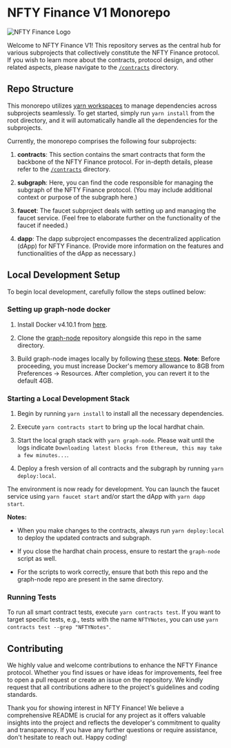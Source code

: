 # NFTY Finance V1 Monorepo

![NFTY Finance Logo](https://example.com/nfty-finance-logo.png)

Welcome to NFTY Finance V1! This repository serves as the central hub for various subprojects that collectively constitute the NFTY Finance protocol. If you wish to learn more about the contracts, protocol design, and other related aspects, please navigate to the [`/contracts`](contracts/docs/README.md) directory.

## Repo Structure

This monorepo utilizes [yarn workspaces](https://classic.yarnpkg.com/lang/en/docs/workspaces/) to manage dependencies across subprojects seamlessly. To get started, simply run `yarn install` from the root directory, and it will automatically handle all the dependencies for the subprojects.

Currently, the monorepo comprises the following four subprojects:

1. **contracts**: This section contains the smart contracts that form the backbone of the NFTY Finance protocol. For in-depth details, please refer to the [`/contracts`](contracts/docs/README.md) directory.

2. **subgraph**: Here, you can find the code responsible for managing the subgraph of the NFTY Finance protocol. (You may include additional context or purpose of the subgraph here.)

3. **faucet**: The faucet subproject deals with setting up and managing the faucet service. (Feel free to elaborate further on the functionality of the faucet if needed.)

4. **dapp**: The dapp subproject encompasses the decentralized application (dApp) for NFTY Finance. (Provide more information on the features and functionalities of the dApp as necessary.)

## Local Development Setup

To begin local development, carefully follow the steps outlined below:

### Setting up graph-node docker

1. Install Docker v4.10.1 from [here](https://docs.docker.com/desktop/release-notes/#4100).

2. Clone the [graph-node](https://github.com/graphprotocol/graph-node) repository alongside this repo in the same directory.

3. Build graph-node images locally by following [these steps](https://github.com/graphprotocol/graph-node/tree/master/docker#running-graph-node-on-an-macbook-m1). **Note**: Before proceeding, you must increase Docker's memory allowance to 8GB from Preferences → Resources. After completion, you can revert it to the default 4GB.

### Starting a Local Development Stack

1. Begin by running `yarn install` to install all the necessary dependencies.

2. Execute `yarn contracts start` to bring up the local hardhat chain.

3. Start the local graph stack with `yarn graph-node`. Please wait until the logs indicate `Downloading latest blocks from Ethereum, this may take a few minutes...`.

4. Deploy a fresh version of all contracts and the subgraph by running `yarn deploy:local`.

The environment is now ready for development. You can launch the faucet service using `yarn faucet start` and/or start the dApp with `yarn dapp start`.

**Notes:**

- When you make changes to the contracts, always run `yarn deploy:local` to deploy the updated contracts and subgraph.

- If you close the hardhat chain process, ensure to restart the `graph-node` script as well.

- For the scripts to work correctly, ensure that both this repo and the graph-node repo are present in the same directory.

### Running Tests

To run all smart contract tests, execute `yarn contracts test`. If you want to target specific tests, e.g., tests with the name `NFTYNotes`, you can use `yarn contracts test --grep "NFTYNotes"`.

## Contributing

We highly value and welcome contributions to enhance the NFTY Finance protocol. Whether you find issues or have ideas for improvements, feel free to open a pull request or create an issue on the repository. We kindly request that all contributions adhere to the project's guidelines and coding standards.

Thank you for showing interest in NFTY Finance! We believe a comprehensive README is crucial for any project as it offers valuable insights into the project and reflects the developer's commitment to quality and transparency. If you have any further questions or require assistance, don't hesitate to reach out. Happy coding!